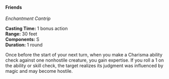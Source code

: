 #### Friends
<!-- TODO Check and tag this spell -->
<!-- markdownlint-disable-next-line no-emphasis-as-heading -->
_Enchantment Cantrip_

**Casting Time:** 1 bonus action \
**Range:** 30 feet \
**Components:** S \
**Duration:** 1 round

Once before the start of your next turn, when you make a Charisma ability check against one nonhostile creature, you gain expertise.
If you roll a 1 on the ability or skill check, the target realizes its judgment was influenced by magic and may become hostile.
